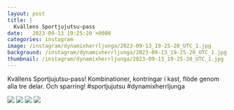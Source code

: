 ```yaml
---
layout: post
title: |
  Kvällens Sportjujutsu-pass
date:   2023-09-13 19:25:20 +0000
categories: instagram
image: /instagram/dynamixherrljunga/2023-09-13_19-25-20_UTC_1.jpg
background: /instagram/dynamixherrljunga/2023-09-13_19-25-20_UTC_1.jpg
thumbnail: /instagram/dynamixherrljunga/2023-09-13_19-25-20_UTC_1.jpg
---
```

Kvällens Sportjujutsu-pass! Kombinationer, kontringar i kast, flöde genom alla tre delar. Och sparring! #sportjujutsu #dynamixherrljunga



<img src='/www-dynamix-herrljunga/instagram/dynamixherrljunga/2023-09-13_19-25-20_UTC_1.jpg' class='img-fluid' />


<img src='/www-dynamix-herrljunga/instagram/dynamixherrljunga/2023-09-13_19-25-20_UTC_2.jpg' class='img-fluid' />


<img src='/www-dynamix-herrljunga/instagram/dynamixherrljunga/2023-09-13_19-25-20_UTC_3.jpg' class='img-fluid' />


<img src='/www-dynamix-herrljunga/instagram/dynamixherrljunga/2023-09-13_19-25-20_UTC_4.jpg' class='img-fluid' />
